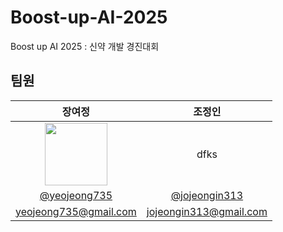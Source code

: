 # Boost-up-AI-2025
Boost up AI 2025 : 신약 개발 경진대회

## 팀원
| 장여정 | 조정인 |
|:---:|:---:|
|<img src="https://avatars.githubusercontent.com/u/85057159?v=4" width="100" />| dfks |
|[@yeojeong735](https://github.com/yeojeong735)|[@jojeongin313](https://github.com/jojeongin313)|
|yeojeong735@gmail.com|jojeongin313@gmail.com|
